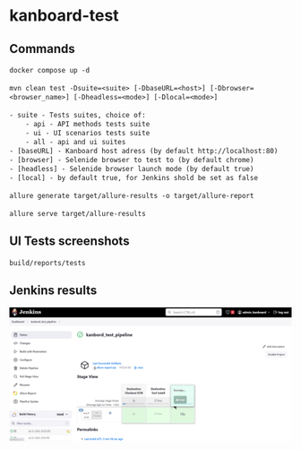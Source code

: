 # kanboard-test

## Commands

    docker compose up -d

    mvn clean test -Dsuite=<suite> [-DbaseURL=<host>] [-Dbrowser=<browser_name>] [-Dheadless=<mode>] [-Dlocal=<mode>]
    
    - suite - Tests suites, choice of:
        - api - API methods tests suite
        - ui - UI scenarios tests suite
        - all - api and ui suites
    - [baseURL] - Kanboard host adress (by default http://localhost:80)
    - [browser] - Selenide browser to test to (by default chrome)
    - [headless] - Selenide browser launch mode (by default true)
    - [local] - by default true, for Jenkins shold be set as false

    allure generate target/allure-results -o target/allure-report

    allure serve target/allure-results

## UI Tests screenshots

    build/reports/tests

## Jenkins results

![Alt text](jenkins/Screenshot%202023-08-01%20011658.png)